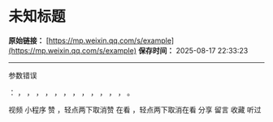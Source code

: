# 未知标题

**原始链接：** [https://mp.weixin.qq.com/s/example](https://mp.weixin.qq.com/s/example)
**保存时间：** 2025-08-17 22:33:23

---

参数错误

：
，
，
，
，
，
，
，
，
，
，
，
，
。

视频
小程序
赞
，轻点两下取消赞
在看
，轻点两下取消在看
分享
留言
收藏
听过